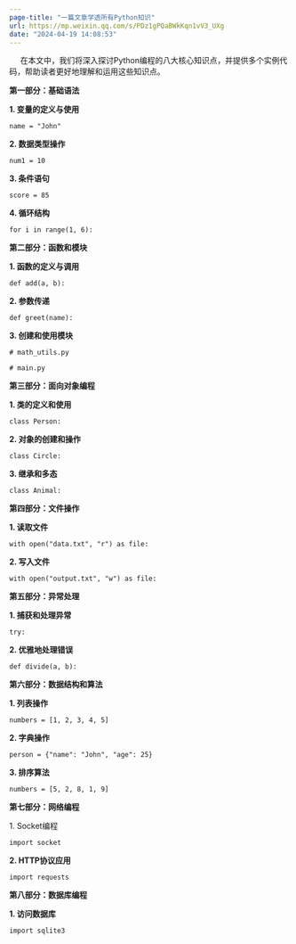 ```yaml
---
page-title: "一篇文章学透所有Python知识"
url: https://mp.weixin.qq.com/s/PDz1gPQaBWkKqn1vV3_UXg
date: "2024-04-19 14:08:53"
---
```

     在本文中，我们将深入探讨Python编程的八大核心知识点，并提供多个实例代码，帮助读者更好地理解和运用这些知识点。  

**第一部分：基础语法**

**1\. 变量的定义与使用**

```
name = "John"
```

**2\. 数据类型操作**

```
num1 = 10
```

**3\. 条件语句**

```
score = 85
```

**4\. 循环结构**

```
for i in range(1, 6):
```

**第二部分：函数和模块**

**1\. 函数的定义与调用**

```
def add(a, b):
```

**2\. 参数传递**

```
def greet(name):
```

**3\. 创建和使用模块**

```
# math_utils.py
```

```
# main.py
```

**第三部分：面向对象编程**

**1\. 类的定义和使用**

```
class Person:
```

**2\. 对象的创建和操作**

```
class Circle:
```

**3\. 继承和多态**

```
class Animal:
```

**第四部分：文件操作**

**1\. 读取文件**

```
with open("data.txt", "r") as file:
```

**2\. 写入文件**

```
with open("output.txt", "w") as file:
```

**第五部分：异常处理**

**1\. 捕获和处理异常**

```
try:
```

**2\. 优雅地处理错误**

```
def divide(a, b):
```

**第六部分：数据结构和算法**

**1\. 列表操作**

```
numbers = [1, 2, 3, 4, 5]
```

**2\. 字典操作**

```
person = {"name": "John", "age": 25}
```

**3\. 排序算法**

```
numbers = [5, 2, 8, 1, 9]
```

**第七部分：网络编程**

1\. Socket编程

```
import socket
```

**2\. HTTP协议应用**

```
import requests
```

**第八部分：数据库编程**

**1\. 访问数据库**

```
import sqlite3
```